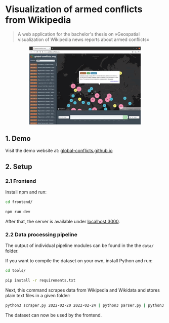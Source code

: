 # Visualization of armed conflicts from Wikipedia

> A web application for the bachelor's thesis on »Geospatial visualization of Wikipedia news reports about armed conflicts«


<p align="center">
   <img src="screenrecording.gif" alt="Screenshot" width="70%">
</p>

## 1. Demo

Visit the demo website at: [global-conflicts.github.io](https://global-conflicts.github.io/)

## 2. Setup

### 2.1 Frontend

Install npm and run:

```sh
cd frontend/
```

```sh
npm run dev
```

After that, the server is available under [localhost:3000](http://localhost:3000).

### 2.2 Data processing pipeline

The output of individual pipeline modules can be found in the the `data/` folder.

If you want to compile the dataset on your own, install Python and run:


```sh
cd tools/
```

```sh
pip install -r requirements.txt
```

Next, this command scrapes data from Wikipedia and Wikidata and stores plain text files in a given folder:

```sh
python3 scraper.py 2022-02-20 2022-02-24 | python3 parser.py | python3 extractor.py "Armed attacks and conflicts" "Armed conflicts and attacks" | python3 locator.py | python3 jsonifier.py ../frontend/src/data/incidents.json

```

The dataset can now be used by the frontend.
